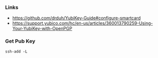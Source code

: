### Links
- https://github.com/drduh/YubiKey-Guide#configure-smartcard
- https://support.yubico.com/hc/en-us/articles/360013790259-Using-Your-YubiKey-with-OpenPGP

### Get Pub Key
`ssh-add -L`
